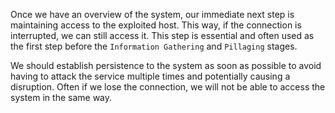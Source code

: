 Once we have an overview of the system, our immediate next step is maintaining access to the exploited host. This way, if the connection is interrupted, we can still access it. This step is essential and often used as the first step before the `Information Gathering` and `Pillaging` stages. 

We should establish persistence to the system as soon as possible to avoid having to attack the service multiple times and potentially causing a disruption. Often if we lose the connection, we will not be able to access the system in the same way.
